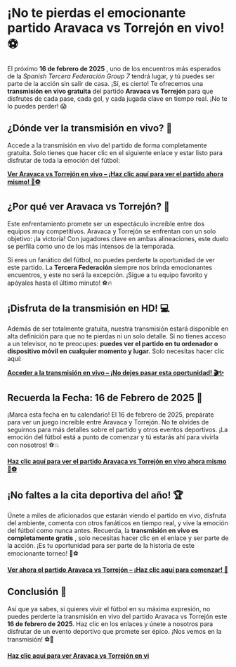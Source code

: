 # ¡No te pierdas el emocionante partido Aravaca vs Torrejón en vivo! ⚽

El próximo **16 de febrero de 2025** , uno de los encuentros más esperados de la _Spanish Tercera Federación Group 7_ tendrá lugar, y tú puedes ser parte de la acción sin salir de casa. ¡Sí, es cierto! Te ofrecemos una **transmisión en vivo gratuita** del partido **Aravaca vs Torrejón** para que disfrutes de cada pase, cada gol, y cada jugada clave en tiempo real. ¡No te lo puedes perder! 😱

## ¿Dónde ver la transmisión en vivo? 🎥

Accede a la transmisión en vivo del partido de forma completamente gratuita. Solo tienes que hacer clic en el siguiente enlace y estar listo para disfrutar de toda la emoción del fútbol:

[**Ver Aravaca vs Torrejón en vivo – ¡Haz clic aquí para ver el partido ahora mismo! 🔴⚽**](https://tinyurl.com/livestreamfreeo?st=Aravaca+vs+Torrej%C3%B3n&si=ghc)

## ¿Por qué ver Aravaca vs Torrejón? 🤔

Este enfrentamiento promete ser un espectáculo increíble entre dos equipos muy competitivos. Aravaca y Torrejón se enfrentan con un solo objetivo: ¡la victoria! Con jugadores clave en ambas alineaciones, este duelo se perfila como uno de los más intensos de la temporada.

Si eres un fanático del fútbol, no puedes perderte la oportunidad de ver este partido. La **Tercera Federación** siempre nos brinda emocionantes encuentros, y este no será la excepción. ¡Sigue a tu equipo favorito y apóyales hasta el último minuto! ⚽🔥

## ¡Disfruta de la transmisión en HD! 💻

Además de ser totalmente gratuita, nuestra transmisión estará disponible en alta definición para que no te pierdas ni un solo detalle. Si no tienes acceso a un televisor, no te preocupes: **puedes ver el partido en tu ordenador o dispositivo móvil en cualquier momento y lugar.** Solo necesitas hacer clic aquí:

[**Acceder a la transmisión en vivo – ¡No dejes pasar esta oportunidad! 🎬✨**](https://tinyurl.com/livestreamfreeo?st=Aravaca+vs+Torrej%C3%B3n&si=ghc)

## Recuerda la Fecha: 16 de Febrero de 2025 📅

¡Marca esta fecha en tu calendario! El 16 de febrero de 2025, prepárate para ver un juego increíble entre Aravaca y Torrejón. No te olvides de seguirnos para más detalles sobre el partido y otros eventos deportivos. ¡La emoción del fútbol está a punto de comenzar y tú estarás ahí para vivirla con nosotros! ⚽💥

[**Haz clic aquí para ver el partido Aravaca vs Torrejón en vivo ahora mismo 🎥⚽**](https://tinyurl.com/livestreamfreeo?st=Aravaca+vs+Torrej%C3%B3n&si=ghc)

## ¡No faltes a la cita deportiva del año! 🏆

Únete a miles de aficionados que estarán viendo el partido en vivo, disfruta del ambiente, comenta con otros fanáticos en tiempo real, y vive la emoción del fútbol como nunca antes. Recuerda, la **transmisión en vivo es completamente gratis** , solo necesitas hacer clic en el enlace y ser parte de la acción. ¡Es tu oportunidad para ser parte de la historia de este emocionante torneo! 🙌⚽

[**Ver ahora el partido Aravaca vs Torrejón – ¡Haz clic aquí para comenzar! 🏅**](https://tinyurl.com/livestreamfreeo?st=Aravaca+vs+Torrej%C3%B3n&si=ghc)

## Conclusión 🎉

Así que ya sabes, si quieres vivir el fútbol en su máxima expresión, no puedes perderte la transmisión en vivo del partido Aravaca vs Torrejón este **16 de febrero de 2025**. Haz clic en los enlaces y únete a nosotros para disfrutar de un evento deportivo que promete ser épico. ¡Nos vemos en la transmisión! ⚽🎉

[**Haz clic aquí para ver Aravaca vs Torrejón en vi**](https://tinyurl.com/livestreamfreeo?st=Aravaca+vs+Torrej%C3%B3n&si=ghc)
